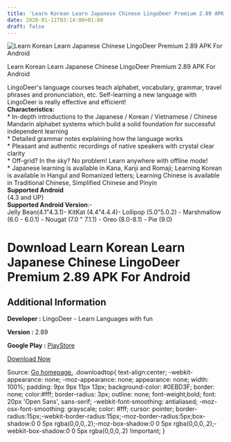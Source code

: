 ```yaml
---
title: 'Learn Korean Learn Japanese Chinese LingoDeer Premium 2.89 APK For Android'
date: 2020-01-11T03:14:00+01:00
draft: false
---
```


![Learn Korean Learn Japanese Chinese LingoDeer Premium 2.89 APK For Android](https://i0.wp.com/apkhome.net/wp-content/uploads/2020/01/Learn-Korean-Learn-Japanese-Chinese-LingoDeer-Premium-2.89.png "Learn Korean Learn Japanese Chinese LingoDeer Premium 2.89 APK For Android")

  

Learn Korean Learn Japanese Chinese LingoDeer Premium 2.89 APK For Android

LingoDeer's language courses teach alphabet, vocabulary, grammar, travel phrases and pronunciation, etc. Self-learning a new language with LingoDeer is really effective and efficient!  
**Characteristics:**  
\* In-depth introductions to the Japanese / Korean / Vietnamese / Chinese Mandarin alphabet systems which build a solid foundation for successful independent learning  
\* Detailed grammar notes explaining how the language works  
\* Pleasant and authentic recordings of native speakers with crystal clear clarity  
\* Off-grid? In the sky? No problem! Learn anywhere with offline mode!  
\* Japanese learning is available in Kana, Kanji and Romaji; Learning Korean is available in Hangul and Romanized letters; Learning Chinese is available in Traditional Chinese, Simplified Chinese and Pinyin  
**Supported Android**  
{4.3 and UP}  
**Supported Android Version**:-  
Jelly Bean(4.1"4.3.1)- KitKat (4.4"4.4.4)- Lollipop (5.0"5.0.2) - Marshmallow (6.0 - 6.0.1) - Nougat (7.0 " 7.1.1) - Oreo (8.0-8.1) - Pie (9.0)

Download Learn Korean Learn Japanese Chinese LingoDeer Premium 2.89 APK For Android
===================================================================================

Additional Information
----------------------

**Developer :** LingoDeer - Learn Languages with fun

**Version :** 2.89

**Google Play :** [PlayStore](https://play.google.com/store/apps/details?id=com.lingodeer&hl=en)

  

[Download Now](https://store4app.co/post/learn-korean-learn-japanese-chinese-lingodeer-premium-2-89-apk-for-android_1578665982)

  
Source: [Go homepage.](https://store4app.co/post/learn-korean-learn-japanese-chinese-lingodeer-premium-2-89-apk-for-android_1578665982) .downloadtop{ text-align:center; -webkit-appearance: none; -moz-appearance: none; appearance: none; width: 100%; padding: 9px 9px 11px 13px; background-color: #0EBD3F; border: none; color:#fff; border-radius: 3px; outline: none; font-weight;bold; font: 20px 'Open Sans', sans-serif; -webkit-font-smoothing: antialiased; -moz-osx-font-smoothing: grayscale; color: #fff; cursor: pointer; border-radius:15px;-webkit-border-radius:15px;-moz-border-radius:5px;box-shadow:0 0 5px rgba(0,0,0,.2);-moz-box-shadow:0 0 5px rgba(0,0,0,.2);-webkit-box-shadow:0 0 5px rgba(0,0,0,.2) !important; }